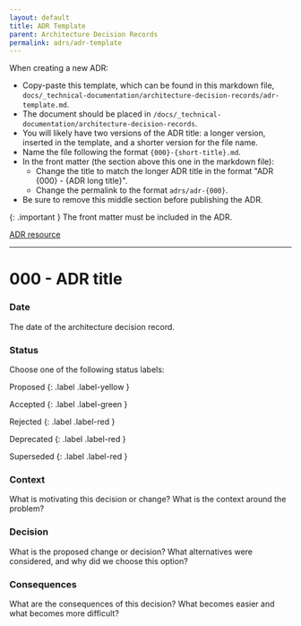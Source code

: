 ```yaml
---
layout: default
title: ADR Template
parent: Architecture Decision Records
permalink: adrs/adr-template
---
```


When creating a new ADR:

- Copy-paste this template, which can be found in this markdown file, `docs/_technical-documentation/architecture-decision-records/adr-template.md`.
- The document should be placed in `/docs/_technical-documentation/architecture-decision-records`.
- You will likely have two versions of the ADR title: a longer version, inserted in the template, and a shorter version for the file name.
- Name the file following the format `{000}-{short-title}.md`.
- In the front matter (the section above this one in the markdown file):
  - Change the title to match the longer ADR title in the format "ADR {000} - {ADR long title}".
  - Change the permalink to the format `adrs/adr-{000}`.
- Be sure to remove this middle section before publishing the ADR.

{: .important }
The front matter must be included in the ADR.

[ADR resource](https://github.com/joelparkerhenderson/architecture-decision-record?tab=readme-ov-file)

---

# 000 - ADR title

### Date

The date of the architecture decision record.

### Status

Choose one of the following status labels:

Proposed
{: .label .label-yellow }

Accepted
{: .label .label-green }

Rejected
{: .label .label-red }

Deprecated
{: .label .label-red }

Superseded
{: .label .label-red }

### Context

What is motivating this decision or change? What is the context around the problem?

### Decision

What is the proposed change or decision? What alternatives were considered, and why did we choose this option?

### Consequences

What are the consequences of this decision? What becomes easier and what becomes more difficult?